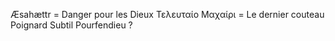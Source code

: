 Æsahættr = Danger pour les Dieux
Τελευταίο Μαχαίρι = Le dernier couteau
Poignard Subtil
Pourfendieu ?